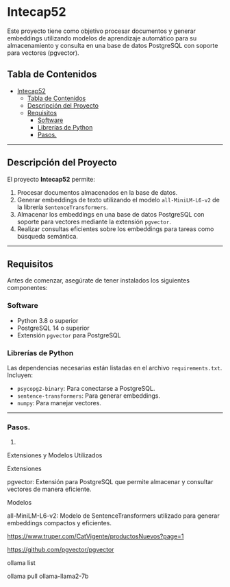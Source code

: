 # Intecap52

Este proyecto tiene como objetivo procesar documentos y generar embeddings utilizando modelos de aprendizaje automático para su almacenamiento y consulta en una base de datos PostgreSQL con soporte para vectores (pgvector).

## Tabla de Contenidos
- [Intecap52](#intecap52)
  - [Tabla de Contenidos](#tabla-de-contenidos)
  - [Descripción del Proyecto](#descripción-del-proyecto)
  - [Requisitos](#requisitos)
    - [Software](#software)
    - [Librerías de Python](#librerías-de-python)
    - [Pasos.](#pasos)

---

## Descripción del Proyecto

El proyecto **Intecap52** permite:
1. Procesar documentos almacenados en la base de datos.
2. Generar embeddings de texto utilizando el modelo `all-MiniLM-L6-v2` de la librería `SentenceTransformers`.
3. Almacenar los embeddings en una base de datos PostgreSQL con soporte para vectores mediante la extensión `pgvector`.
4. Realizar consultas eficientes sobre los embeddings para tareas como búsqueda semántica.

---

## Requisitos

Antes de comenzar, asegúrate de tener instalados los siguientes componentes:

### Software
- Python 3.8 o superior
- PostgreSQL 14 o superior
- Extensión `pgvector` para PostgreSQL

### Librerías de Python
Las dependencias necesarias están listadas en el archivo `requirements.txt`. Incluyen:
- `psycopg2-binary`: Para conectarse a PostgreSQL.
- `sentence-transformers`: Para generar embeddings.
- `numpy`: Para manejar vectores.

---


### Pasos. 

1. 


Extensiones y Modelos Utilizados

Extensiones

pgvector: Extensión para PostgreSQL que permite almacenar y consultar vectores de manera eficiente.

Modelos

all-MiniLM-L6-v2: Modelo de SentenceTransformers utilizado para generar embeddings compactos y eficientes.




https://www.truper.com/CatVigente/productosNuevos?page=1


https://github.com/pgvector/pgvector



ollama list

ollama pull ollama-llama2-7b

